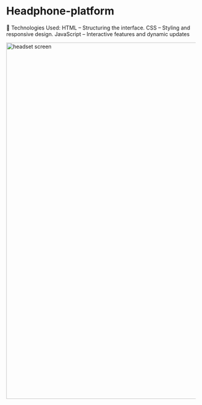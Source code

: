 # Headphone-platform
🔧 Technologies Used:
HTML – Structuring the interface.
CSS – Styling and responsive design.
JavaScript – Interactive features and dynamic updates


<img width="949" alt="headset screen " src="https://github.com/user-attachments/assets/aa63bda6-a96c-47c3-a463-a064fe720852" />

